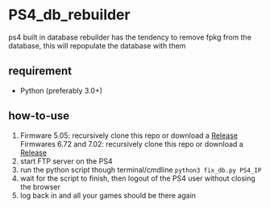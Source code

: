 # PS4_db_rebuilder
ps4 built in database rebuilder has the tendency to remove fpkg from the database, this will repopulate the database with them

## requirement
- Python (preferably 3.0+)

## how-to-use
1) Firmware 5.05: recursively clone this repo or download a [Release](https://github.com/Zer0xFF/PS4_db_rebuilder/releases)
Firmwares 6.72 and 7.02: recursively clone this repo or download a [Release](https://github.com/hippie68/PS4_db_rebuilder/releases)
2) start FTP server on the PS4
3) run the python script though terminal/cmdline `python3 fix_db.py PS4_IP`
4) wait for the script to finish, then logout of the PS4 user without closing the browser
5) log back in and all your games should be there again
